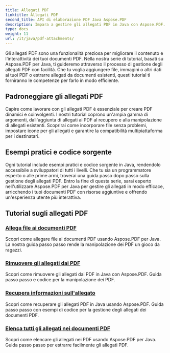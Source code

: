 ```yaml
---
title: Allegati PDF
linktitle: Allegati PDF
second_title: API di elaborazione PDF Java Aspose.PDF
description: Impara a gestire gli allegati PDF in Java con Aspose.PDF. Allega file, immagini e altro ai tuoi PDF senza sforzo.
type: docs
weight: 11
url: /it/java/pdf-attachments/
---
```


Gli allegati PDF sono una funzionalità preziosa per migliorare il contenuto e l'interattività dei tuoi documenti PDF. Nella nostra serie di tutorial, basati su Aspose.PDF per Java, ti guideremo attraverso il processo di gestione degli allegati PDF con facilità. Che tu voglia aggiungere file, immagini o altri dati ai tuoi PDF o estrarre allegati da documenti esistenti, questi tutorial ti forniranno le competenze per farlo in modo efficiente.

## Padroneggiare gli allegati PDF

Capire come lavorare con gli allegati PDF è essenziale per creare PDF dinamici e coinvolgenti. I nostri tutorial coprono un'ampia gamma di argomenti, dall'aggiunta di allegati ai PDF al recupero e alla manipolazione di allegati esistenti. Scoprirai come incorporare file senza problemi, impostare icone per gli allegati e garantire la compatibilità multipiattaforma per i destinatari.

## Esempi pratici e codice sorgente

Ogni tutorial include esempi pratici e codice sorgente in Java, rendendolo accessibile a sviluppatori di tutti i livelli. Che tu sia un programmatore esperto o alle prime armi, troverai una guida passo dopo passo sulla gestione degli allegati PDF. Entro la fine di questa serie, sarai esperto nell'utilizzare Aspose.PDF per Java per gestire gli allegati in modo efficace, arricchendo i tuoi documenti PDF con risorse aggiuntive e offrendo un'esperienza utente più interattiva.

## Tutorial sugli allegati PDF
### [Allega file ai documenti PDF](./attach-files-pdf-documents/)
Scopri come allegare file ai documenti PDF usando Aspose.PDF per Java. La nostra guida passo passo rende la manipolazione dei PDF un gioco da ragazzi.
### [Rimuovere gli allegati dai PDF](./remove-attachments-from-pdfs/)
Scopri come rimuovere gli allegati dai PDF in Java con Aspose.PDF. Guida passo passo e codice per la manipolazione dei PDF.
### [Recupera informazioni sull'allegato](./retrieve-attachment-information/)
Scopri come recuperare gli allegati PDF in Java usando Aspose.PDF. Guida passo passo con esempi di codice per la gestione degli allegati dei documenti PDF.
### [Elenca tutti gli allegati nei documenti PDF](./list-all-attachments-pdf-documents/)
Scopri come elencare gli allegati nei PDF usando Aspose.PDF per Java. Guida passo passo per estrarre facilmente gli allegati PDF.